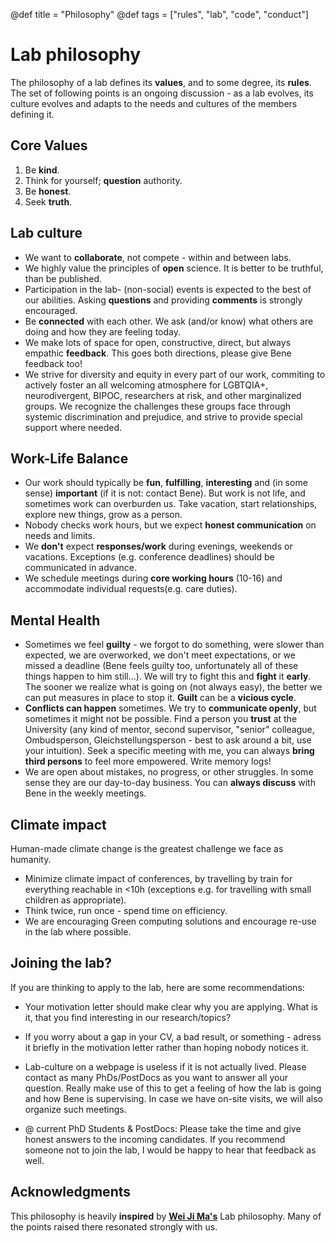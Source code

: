@def title = "Philosophy"
@def tags = ["rules", "lab", "code", "conduct"]

# Lab philosophy 

The philosophy of a lab defines its **values**, and to some degree, its **rules**. The set of following points is an ongoing discussion - as a lab evolves, its culture evolves and adapts to the needs and cultures of the members defining it.

## Core Values
1. Be **kind**.
1. Think for yourself; **question** authority.
1. Be **honest**.
1. Seek **truth**.


## Lab culture
- We want to **collaborate**, not compete - within and between labs.
- We highly value the principles of **open** science. It is better to be truthful, than be published.
- Participation in the lab- (non-social) events is expected to the best of our abilities. Asking **questions** and providing **comments** is strongly encouraged.
- Be **connected** with each other. We ask (and/or know) what others are doing and how they are feeling today.
- We make lots of space for open, constructive, direct, but always empathic **feedback**. This goes both directions, please give Bene feedback too!
- We strive for diversity and equity in every part of our work, commiting to actively foster an all welcoming atmosphere for LGBTQIA+, neurodivergent, BIPOC, researchers at risk, and other marginalized groups. We recognize the challenges these groups face through systemic discrimination and prejudice, and strive to provide special support where needed.

## Work-Life Balance
- Our work should typically be **fun**, **fulfilling**, **interesting** and (in some sense) **important** (if it is not: contact Bene). But work is not life, and sometimes work can overburden us. Take vacation, start relationships, explore new things, grow as a person.
- Nobody checks work hours, but we expect **honest communication** on needs and limits.
- We **don't** expect **responses/work** during evenings, weekends or vacations. Exceptions (e.g. conference deadlines) should be communicated in advance.
- We schedule meetings during **core working hours** (10-16) and accommodate individual requests(e.g. care duties).

## Mental Health
- Sometimes we feel **guilty** - we forgot to do something, were slower than expected, we are overworked, we don't meet expectations, or we missed a deadline (Bene feels guilty too, unfortunately all of these things happen to him still...). We will try to fight this and **fight** it **early**. The sooner we realize what is going on (not always easy), the better we can put measures in place to stop it. **Guilt** can be a **vicious cycle**.
- **Conflicts can happen** sometimes. We try to **communicate openly**, but sometimes it might not be possible. Find a person you **trust** at the University (any kind of mentor, second supervisor, "senior" colleague, Ombudsperson, Gleichstellungsperson - best to ask around a bit, use your intuition). Seek a specific meeting with me, you can always **bring third persons** to feel more empowered. Write memory logs!
- We are open about mistakes, no progress, or other struggles. In some sense they are our day-to-day business. You can **always discuss** with Bene in the weekly meetings.

## Climate impact
Human-made climate change is the greatest challenge we face as humanity.
- Minimize climate impact of conferences, by travelling by train for everything reachable in <10h (exceptions e.g. for travelling with small children as appropriate).
- Think twice, run once - spend time on efficiency.
- We are encouraging Green computing solutions and encourage re-use in the lab where possible.

## Joining the lab?
If you are thinking to apply to the lab, here are some recommendations:
- Your motivation letter should make clear why you are applying. What is it, that you find interesting in our research/topics?
- If you worry about a gap in your CV, a bad result, or something - adress it briefly in the motivation letter rather than hoping nobody notices it.
- Lab-culture on a webpage is useless if it is not actually lived. Please contact as many PhDs/PostDocs as you want to answer all your question. Really make use of this to get a feeling of how the lab is going and how Bene is supervising. In case we have on-site visits, we will also organize such meetings.

- @ current PhD Students & PostDocs: Please take the time and give honest answers to the incoming candidates. If you recommend someone not to join the lab, I would be happy to hear that feedback as well.

## Acknowledgments
This philosophy is heavily **inspired** by [**Wei Ji Ma's**](https://docs.google.com/document/d/1f6foaCkHiCkPKjO0gdKkkdm2dn1EKn5xRKZv-Ut5Dg4/) Lab philosophy. Many of the points raised there resonated strongly with us.
